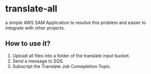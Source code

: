 # translate-all
a simple AWS SAM Application to resolve this problem and easier to integrate with other projects.

## How to use it?
1.	Upload all files into a folder of the translate input bucket.
2.	Send a message to SQS.
3.	Subscript the Translate Job Comepletion Topic.


